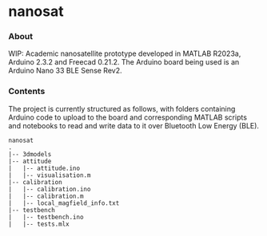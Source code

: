 # nanosat

### About

WIP: Academic nanosatellite prototype developed in MATLAB R2023a, Arduino 
2.3.2 and Freecad 0.21.2. The Arduino board being used is an Arduino Nano 
33 BLE Sense Rev2.

### Contents 

The project is currently structured as follows, with folders containing 
Arduino code to upload to the board and corresponding MATLAB scripts and
notebooks to read and write data to it over Bluetooth Low Energy (BLE).

```
nanosat
.
|-- 3dmodels
|-- attitude
|   |-- attitude.ino
|   |-- visualisation.m
|-- calibration
|   |-- calibration.ino
|   |-- calibration.m
|   |-- local_magfield_info.txt
|-- testbench
|   |-- testbench.ino
|   |-- tests.mlx
```